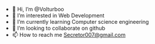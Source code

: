 - 👋 Hi, I’m @Volturboo
- 👀 I’m interested in Web Development
- 🌱 I’m currently learning Computer science engineering
- 💞️ I’m looking to collaborate on github
- 📫 How to reach me Secretor007@gmail.com

<!---
Volturboo/Volturboo is a ✨ special ✨ repository because its `README.md` (this file) appears on your GitHub profile.
You can click the Preview link to take a look at your changes.
--->

